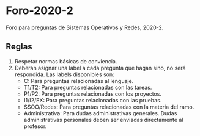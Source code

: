 # Foro-2020-2

Foro para preguntas de Sistemas Operativos y Redes, 2020-2.

## Reglas

1. Respetar normas básicas de conviencia.
2. Deberán asignar una label a cada pregunta que hagan sino, no será respondida. Las labels disponibles son:
   * C: Para preguntas relacionadas al lenguaje.
   * T1/T2: Para preguntas relacionadas con las tareas.
   * P1/P2: Para preguntas relacionadas con los proyectos.
   * I1/I2/EX: Para preguntas relacionadas con las pruebas.
   * SSOO/Redes: Para preguntas relacionadas con la materia del ramo.
   * Administrativa: Para dudas administrativas generales. Dudas administrativas personales deben ser enviadas directamente al profesor.
